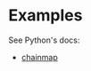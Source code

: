 # Examples
See Python's docs:

  - [chainmap](https://docs.python.org/3/library/collections.html#collections.chainmap)

